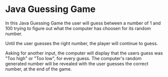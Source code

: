 # Java Guessing Game

In this Java Guessing Game the user will guess between a number of 1 and 100 trying to figure out what the computer has choosen
for its random number. 

Until the user guesses the right number, the player will continue to guess. 

Asking for another input, the computer will display that the users guess was "Too high" or "Too low", for every guess. The computer's random generated number will be revealed with the user guesses the correct number, at the end of the game.
